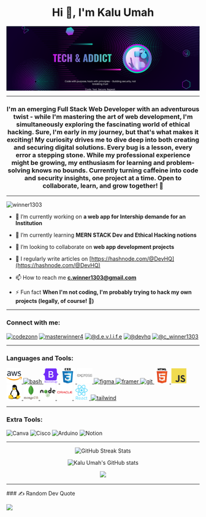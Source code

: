 <h1 align="center">Hi 👋, I'm Kalu Umah</h1>

<p><img align="center" src="freepik-untitled-project-20241030022250Et44.png/?user=winner1303&" alt="winner1303" /></p>

<hr>

<h3 align="center">I'm an emerging Full Stack Web Developer with an adventurous twist - while I'm mastering the art of web development, I'm simultaneously exploring the fascinating world of ethical hacking. Sure, I'm early in my journey, but that's what makes it exciting! My curiosity drives me to dive deep into both creating and securing digital solutions. Every bug is a lesson, every error a stepping stone. While my professional experience might be growing, my enthusiasm for learning and problem-solving knows no bounds. Currently turning caffeine into code and security insights, one project at a time. Open to collaborate, learn, and grow together! 🚀</h3>

<hr>
<p align="left"> <img src="https://komarev.com/ghpvc/?username=winner1303&label=Profile%20views&color=0e75b6&style=flat" alt="winner1303" /> </p>
 




- 🔭 I’m currently working on **a web app for Intership demande for an Institution**

- 🌱 I’m currently learning **MERN STACK Dev and Ethical Hacking notions**

- 👯 I’m looking to collaborate on **web app development projects**

- 📝 I regularly write articles on [https://hashnode.com/@DevHQ](https://hashnode.com/@DevHQ)

- 📫 How to reach me **c.winner1303@gmail.com**

- ⚡ Fun fact **When I'm not coding, I'm probably trying to hack my own projects (legally, of course! 🎯)**
<hr>

<h3 align="left">Connect with me:</h3>
<p align="left">
<a href="https://twitter.com/codezonn" target="blank"><img align="center" src="https://raw.githubusercontent.com/rahuldkjain/github-profile-readme-generator/master/src/images/icons/Social/twitter.svg" alt="codezonn" height="30" width="40" /></a>
<a href="https://fb.com/masterwinner4" target="blank"><img align="center" src="https://raw.githubusercontent.com/rahuldkjain/github-profile-readme-generator/master/src/images/icons/Social/facebook.svg" alt="masterwinner4" height="30" width="40" /></a>
<a href="https://instagram.com/@d.e.v.l.i.f.e" target="blank"><img align="center" src="https://raw.githubusercontent.com/rahuldkjain/github-profile-readme-generator/master/src/images/icons/Social/instagram.svg" alt="@d.e.v.l.i.f.e" height="30" width="40" /></a>
<a href="https://hashnode.com/@devhq" target="blank"><img align="center" src="https://raw.githubusercontent.com/rahuldkjain/github-profile-readme-generator/master/src/images/icons/Social/hashnode.svg" alt="@devhq" height="30" width="40" /></a>
<a href="https://www.hackerrank.com/@c_winner1303" target="blank"><img align="center" src="https://raw.githubusercontent.com/rahuldkjain/github-profile-readme-generator/master/src/images/icons/Social/hackerrank.svg" alt="@c_winner1303" height="30" width="40" /></a>
</p>
<hr>

<h3 align="left">Languages and Tools:</h3>
<p align="left"> <a href="https://aws.amazon.com" target="_blank" rel="noreferrer"> <img src="https://raw.githubusercontent.com/devicons/devicon/master/icons/amazonwebservices/amazonwebservices-original-wordmark.svg" alt="aws" width="40" height="40"/> </a> <a href="https://www.gnu.org/software/bash/" target="_blank" rel="noreferrer"> <img src="https://www.vectorlogo.zone/logos/gnu_bash/gnu_bash-icon.svg" alt="bash" width="40" height="40"/> </a> <a href="https://getbootstrap.com" target="_blank" rel="noreferrer"> <img src="https://raw.githubusercontent.com/devicons/devicon/master/icons/bootstrap/bootstrap-plain-wordmark.svg" alt="bootstrap" width="40" height="40"/> </a> <a href="https://www.w3schools.com/css/" target="_blank" rel="noreferrer"> <img src="https://raw.githubusercontent.com/devicons/devicon/master/icons/css3/css3-original-wordmark.svg" alt="css3" width="40" height="40"/> </a> <a href="https://expressjs.com" target="_blank" rel="noreferrer"> <img src="https://raw.githubusercontent.com/devicons/devicon/master/icons/express/express-original-wordmark.svg" alt="express" width="40" height="40"/> </a> <a href="https://www.figma.com/" target="_blank" rel="noreferrer"> <img src="https://www.vectorlogo.zone/logos/figma/figma-icon.svg" alt="figma" width="40" height="40"/> </a> <a href="https://www.framer.com/" target="_blank" rel="noreferrer"> <img src="https://www.vectorlogo.zone/logos/framer/framer-icon.svg" alt="framer" width="40" height="40"/> </a> <a href="https://git-scm.com/" target="_blank" rel="noreferrer"> <img src="https://www.vectorlogo.zone/logos/git-scm/git-scm-icon.svg" alt="git" width="40" height="40"/> </a> <a href="https://www.w3.org/html/" target="_blank" rel="noreferrer"> <img src="https://raw.githubusercontent.com/devicons/devicon/master/icons/html5/html5-original-wordmark.svg" alt="html5" width="40" height="40"/> </a> <a href="https://developer.mozilla.org/en-US/docs/Web/JavaScript" target="_blank" rel="noreferrer"> <img src="https://raw.githubusercontent.com/devicons/devicon/master/icons/javascript/javascript-original.svg" alt="javascript" width="40" height="40"/> </a> <a href="https://www.linux.org/" target="_blank" rel="noreferrer"> <img src="https://raw.githubusercontent.com/devicons/devicon/master/icons/linux/linux-original.svg" alt="linux" width="40" height="40"/> </a> <a href="https://www.mongodb.com/" target="_blank" rel="noreferrer"> <img src="https://raw.githubusercontent.com/devicons/devicon/master/icons/mongodb/mongodb-original-wordmark.svg" alt="mongodb" width="40" height="40"/> </a> <a href="https://nodejs.org" target="_blank" rel="noreferrer"> <img src="https://raw.githubusercontent.com/devicons/devicon/master/icons/nodejs/nodejs-original-wordmark.svg" alt="nodejs" width="40" height="40"/> </a> <a href="https://www.oracle.com/" target="_blank" rel="noreferrer"> <img src="https://raw.githubusercontent.com/devicons/devicon/master/icons/oracle/oracle-original.svg" alt="oracle" width="40" height="40"/> </a> <a href="https://reactjs.org/" target="_blank" rel="noreferrer"> <img src="https://raw.githubusercontent.com/devicons/devicon/master/icons/react/react-original-wordmark.svg" alt="react" width="40" height="40"/> </a> <a href="https://tailwindcss.com/" target="_blank" rel="noreferrer"> <img src="https://www.vectorlogo.zone/logos/tailwindcss/tailwindcss-icon.svg" alt="tailwind" width="40" height="40"/> </a> </p>
<hr>
<h3 align="left">Extra Tools:</h3>

![Canva](https://img.shields.io/badge/Canva-%2300C4CC.svg?style=for-the-badge&logo=Canva&logoColor=white) 
![Cisco](https://img.shields.io/badge/cisco-%23049fd9.svg?style=for-the-badge&logo=cisco&logoColor=black) 
![Arduino](https://img.shields.io/badge/-Arduino-00979D?style=for-the-badge&logo=Arduino&logoColor=white) 
![Notion](https://img.shields.io/badge/Notion-%23000000.svg?style=for-the-badge&logo=notion&logoColor=white)

<hr>



<div align="center">
  <img src="https://github-readme-streak-stats.herokuapp.com/?user=Winner1303&theme=radical&hide_border=false" alt="GitHub Streak Stats"/>
 
![Kalu Umah's GitHub stats](https://github-readme-stats.vercel.app/api?username=Winner1303&show_icons=true&theme=radical)

![](https://github-readme-stats.vercel.app/api/top-langs/?username=Winner1303&theme=radical&hide_border=false&include_all_commits=false&count_private=false&layout=compact)
</div>



<hr>
### ✍️ Random Dev Quote

![](https://quotes-github-readme.vercel.app/api?type=horizontal&theme=radical)



